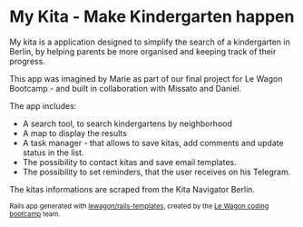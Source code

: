 <h1>My Kita - Make Kindergarten happen</h1>
<p>
My kita is a application designed to simplify the search of a kindergarten in Berlin, by helping parents be more organised and keeping track of their progress.
</p>
<p>
This app was imagined by Marie as part of our final project for Le Wagon Bootcamp - and built in collaboration with Missato and Daniel.
</p>
<p>
The app includes: 
<ul>
  <li>A search tool, to search kindergartens by neighborhood</li>
  <li>A map to display the results</li>
  <li>A task manager - that allows to save kitas, add comments and update status in the list.</li>
  <li>The possibility to contact kitas and save email templates.</li>
  <li>The possibility to set reminders, that the user receives on his Telegram.</li>
</ul>
</p>
<p>
 The kitas informations are scraped from the Kita Navigator Berlin.
</p>


<small> Rails app generated with [lewagon/rails-templates](https://github.com/lewagon/rails-templates), created by the [Le Wagon coding bootcamp](https://www.lewagon.com) team.</small> 
